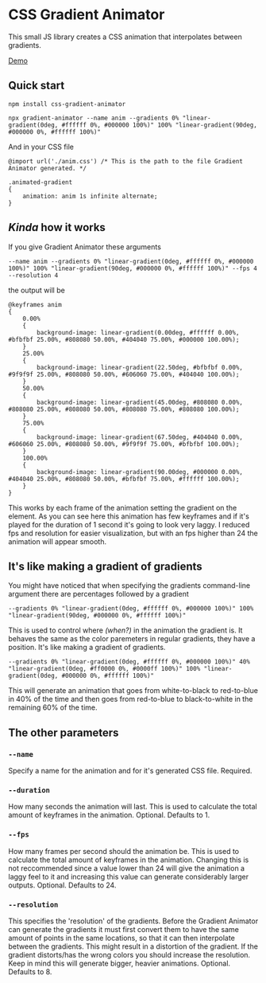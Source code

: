 # CSS Gradient Animator

This small JS library creates a CSS animation that interpolates between gradients.

[Demo](https://itsametuni.github.io/css-gradient-animator)

## Quick start
```
npm install css-gradient-animator

npx gradient-animator --name anim --gradients 0% "linear-gradient(0deg, #ffffff 0%, #000000 100%)" 100% "linear-gradient(90deg, #000000 0%, #ffffff 100%)"
```

And in your CSS file
```
@import url('./anim.css') /* This is the path to the file Gradient Animator generated. */

.animated-gradient
{
    animation: anim 1s infinite alternate;
}
```

## _Kinda_ how it works

If you give Gradient Animator these arguments 
```
--name anim --gradients 0% "linear-gradient(0deg, #ffffff 0%, #000000 100%)" 100% "linear-gradient(90deg, #000000 0%, #ffffff 100%)" --fps 4 --resolution 4
```
the output will be

```
@keyframes anim 
{
    0.00%
    {
        background-image: linear-gradient(0.00deg, #ffffff 0.00%, #bfbfbf 25.00%, #808080 50.00%, #404040 75.00%, #000000 100.00%);
    }
    25.00%
    {
        background-image: linear-gradient(22.50deg, #bfbfbf 0.00%, #9f9f9f 25.00%, #808080 50.00%, #606060 75.00%, #404040 100.00%);
    }
    50.00%
    {
        background-image: linear-gradient(45.00deg, #808080 0.00%, #808080 25.00%, #808080 50.00%, #808080 75.00%, #808080 100.00%);
    }
    75.00%
    {
        background-image: linear-gradient(67.50deg, #404040 0.00%, #606060 25.00%, #808080 50.00%, #9f9f9f 75.00%, #bfbfbf 100.00%);
    }
    100.00%
    {
        background-image: linear-gradient(90.00deg, #000000 0.00%, #404040 25.00%, #808080 50.00%, #bfbfbf 75.00%, #ffffff 100.00%);
    }
}
```

This works by each frame of the animation setting the gradient on the element. As you can see here this animation has few keyframes and if it's played for the duration of 1 second it's going to look very laggy. I reduced fps and resolution for easier visualization, but with an fps higher than 24 the animation will appear smooth.

## It's like making a gradient of gradients

You might have noticed that when specifying the gradients command-line argument there are percentages followed by a gradient

```
--gradients 0% "linear-gradient(0deg, #ffffff 0%, #000000 100%)" 100% "linear-gradient(90deg, #000000 0%, #ffffff 100%)"
```

This is used to control where _(when?)_ in the animation the gradient is. It behaves the same as the color paremeters in regular gradients, they have a position. It's like making a gradient of gradients.

```
--gradients 0% "linear-gradient(0deg, #ffffff 0%, #000000 100%)" 40% "linear-gradient(0deg, #ff0000 0%, #0000ff 100%)" 100% "linear-gradient(0deg, #000000 0%, #ffffff 100%)"
```
This will generate an animation that goes from white-to-black to red-to-blue in 40% of the time and then goes from red-to-blue to black-to-white in the remaining 60% of the time.

## The other parameters

### `--name`
Specify a name for the animation and for it's generated CSS file.
Required.

### `--duration`
How many seconds the animation will last. This is used to calculate the total amount of keyframes in the animation.
Optional.
Defaults to 1.

### `--fps`
How many frames per second should the animation be. This is used to calculate the total amount of keyframes in the animation.
Changing this is not reccommended since a value lower than 24 will give the animation a laggy feel to it and increasing this value can generate considerably larger outputs.
Optional.
Defaults to 24.

### `--resolution`
This specifies the 'resolution' of the gradients. Before the Gradient Animator can generate the gradients it must first convert them to have the same amount of points in the same locations, so that it can then interpolate between the gradients. This might result in a distortion of the gradient. If the gradient distorts/has the wrong colors you should increase the resolution. Keep in mind this will generate bigger, heavier animations.
Optional.
Defaults to 8.
